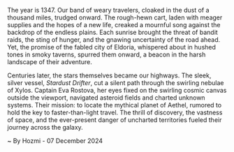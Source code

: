 
The year is 1347.  Our band of weary travelers, cloaked in the dust of a thousand miles, trudged onward. The rough-hewn cart, laden with meager supplies and the hopes of a new life, creaked a mournful song against the backdrop of the endless plains.  Each sunrise brought the threat of bandit raids, the sting of hunger, and the gnawing uncertainty of the road ahead. Yet, the promise of the fabled city of Eldoria, whispered about in hushed tones in smoky taverns, spurred them onward, a beacon in the harsh landscape of their adventure.

Centuries later, the stars themselves became our highways.  The sleek, silver vessel, *Stardust Drifter*, cut a silent path through the swirling nebulae of Xylos. Captain Eva Rostova, her eyes fixed on the swirling cosmic canvas outside the viewport, navigated asteroid fields and charted unknown systems.  Their mission: to locate the mythical planet of Aethel, rumored to hold the key to faster-than-light travel. The thrill of discovery, the vastness of space, and the ever-present danger of uncharted territories fueled their journey across the galaxy.

~ By Hozmi - 07 December 2024

